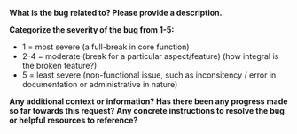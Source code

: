 **What is the bug related to? Please provide a description.**  

**Categorize the severity of the bug from 1-5:**
* 1 = most severe (a full-break in core function)
* 2-4 = moderate (break for a particular aspect/feature) (how integral is the broken feature?)
* 5 = least severe (non-functional issue, such as inconsitency / error in documentation or administrative in nature)  

**Any additional context or information? Has there been any progress made so far towards this request? Any concrete instructions to resolve the bug or helpful resources to reference?**

